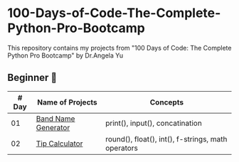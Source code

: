 # 100-Days-of-Code-The-Complete-Python-Pro-Bootcamp
This repository contains my projects from "100 Days of Code: The Complete Python Pro Bootcamp" by Dr.Angela Yu

## Beginner 🐣
| # Day | Name of Projects                                                    | Concepts                                             | 
|-------|---------------------------------------------------------------------|------------------------------------------------------|
|  01   | [Band Name Generator](./Beginner/Project_1/band_name_generator.py)  | print(), input(), concatination                      |
|  02   | [Tip Calculator](./Beginner/Project_2/tip_calculator.py)            | round(), float(), int(), f-strings, math operators   | 

